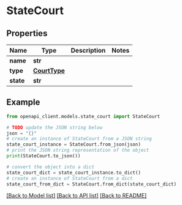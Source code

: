 # StateCourt


## Properties

Name | Type | Description | Notes
------------ | ------------- | ------------- | -------------
**name** | **str** |  | 
**type** | [**CourtType**](CourtType.md) |  | 
**state** | **str** |  | 

## Example

```python
from openapi_client.models.state_court import StateCourt

# TODO update the JSON string below
json = "{}"
# create an instance of StateCourt from a JSON string
state_court_instance = StateCourt.from_json(json)
# print the JSON string representation of the object
print(StateCourt.to_json())

# convert the object into a dict
state_court_dict = state_court_instance.to_dict()
# create an instance of StateCourt from a dict
state_court_from_dict = StateCourt.from_dict(state_court_dict)
```
[[Back to Model list]](../README.md#documentation-for-models) [[Back to API list]](../README.md#documentation-for-api-endpoints) [[Back to README]](../README.md)


